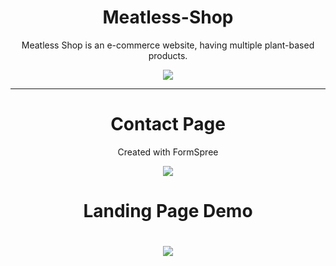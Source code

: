 <h1 align='center'> Meatless-Shop </h1>
<p align='center'> Meatless Shop is an e-commerce website, having multiple plant-based products. </p>

<div align='center'>
<img src="readMe Gifs/meatless-main-page-readMe.gif">
</div>
<hr>

<h1 align='center'> Contact Page </h1>
<p align='center'> Created with FormSpree </p>
<div align='center'>

<img src="readMe Gifs/meatless-contact-image-readMe.gif">
</div>

<div align='center'>
 <h1> Landing Page Demo <h1>
  <img src="readMe Gifs/landing-page-meatless-shop-readMe.gif">
</div>
